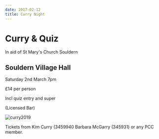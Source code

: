```yaml
---
date: 2017-02-12
title: Curry Night
---
```


# Curry & Quiz

In aid of St Mary's Church Souldern


## Souldern Village Hall 

Saturday 2nd March 7pm 

£14 per person 

Incl quiz entry and super

(Licensed Bar)

     
![curry2019](curry219.png)

Tickets from Kim Curry (3459940 Barbara McGarry (345931) or any PCC member.